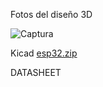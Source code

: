 Fotos del diseño 3D



![Captura](https://github.com/user-attachments/assets/ef027bf5-a588-47d1-bbe7-f4fcbe9b1c06)







Kicad
[esp32.zip](https://github.com/user-attachments/files/17396885/esp32.zip)

DATASHEET


